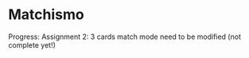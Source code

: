 Matchismo
=========
Progress: Assignment 2:
3 cards match mode need to be modified (not complete yet!)
